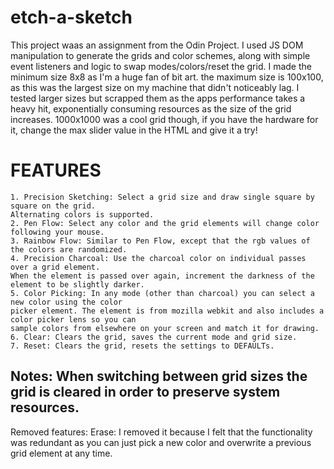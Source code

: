 # etch-a-sketch
This project waas an assignment from the Odin Project. I used JS DOM manipulation to generate the grids and color schemes, along with simple event listeners and logic to swap modes/colors/reset the grid. I made the minimum size 8x8 as I'm a huge fan of bit art. the maximum size is 100x100, as this was the largest size on my machine that didn't noticeably lag. I tested larger sizes but scrapped them as the apps performance takes a heavy hit, exponentially consuming resources as the size of the grid increases. 1000x1000 was a cool grid though, if you have the hardware for it, change the max slider value in the HTML and give it a try! 
# FEATURES
    1. Precision Sketching: Select a grid size and draw single square by square on the grid. 
    Alternating colors is supported.
    2. Pen Flow: Select any color and the grid elements will change color following your mouse.
    3. Rainbow Flow: Similar to Pen Flow, except that the rgb values of the colors are randomized.
    4. Precision Charcoal: Use the charcoal color on individual passes over a grid element. 
    When the element is passed over again, increment the darkness of the element to be slightly darker.
    5. Color Picking: In any mode (other than charcoal) you can select a new color using the color 
    picker element. The element is from mozilla webkit and also includes a color picker lens so you can 
    sample colors from elsewhere on your screen and match it for drawing. 
    6. Clear: Clears the grid, saves the current mode and grid size. 
    7. Reset: Clears the grid, resets the settings to DEFAULTs.

Notes: When switching between grid sizes the grid is cleared in order to preserve system resources.
-------------------------------------------------------------------------------------------------------------------------------------------

Removed features:
Erase: I removed it because I felt that the functionality was redundant as you can just pick a new color and overwrite a previous grid element at any time.